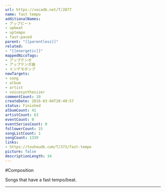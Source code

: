 ```yaml
---
url: https://vocadb.net/T/2877
name: fast tempo
additionalNames: 
- アップビート
- upbeat
- uptempo
- fast-paced
parent: "[[parentless]]"
related:
- "[[energetic]]"
mappedNicoTags:
- アップテンポ
- アップテンポ曲
- トンデモポップ
newTargets:
- song
- album
- artist
- voicesynthesizer
commentCount: 10
createDate: 2016-03-04T20:49:57
status: Finished
albumCount: 41
artistCount: 63
eventCount: 0
eventSeriesCount: 0
followerCount: 15
songListCount: 1
songCount: 1339
links: 
- https://touhoudb.com/T/373/fast-tempo
picture: false
descriptionLength: 34
---
```


#Composition

Songs that have a fast tempo/beat.

---

